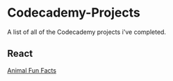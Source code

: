 # Codecademy-Projects
A list of all of the Codecademy projects i've completed.

## React
[Animal Fun Facts](https://www.codecademy.com/workspaces/634928d9e5f0ddb2df1f2a7d)
